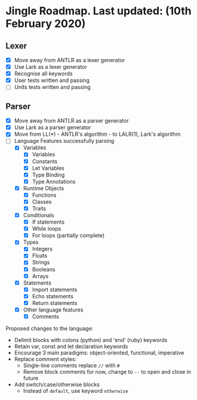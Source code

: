 # Jingle Roadmap. Last updated: (10th February 2020)

## Lexer
  - [x] Move away from ANTLR as a lexer generator
  - [x] Use Lark as a lexer generator
  - [x] Recognise all keywords
  - [x] User tests written and passing
  - [ ] Units tests written and passing
  
## Parser
  - [x] Move away from ANTLR as a parser generator
  - [x] Use Lark as a parser generator
  - [x] Move from LL(*) - ANTLR's algorithm - to LALR(1), Lark's algorithm
  - [ ] Language Features successfully parsing
    - [x] Variables
      - [x] Variables
      - [x] Constants
      - [x] Let Variables
      - [x] Type Binding
      - [x] Type Annotations
    - [x] Runtime Objects
      - [x] Functions
      - [x] Classes
      - [x] Traits
    - [x] Conditionals
      - [x] If statements
      - [x] While loops
      - [x] For loops (partially complete)
    - [x] Types
      - [x] Integers
      - [x] Floats
      - [x] Strings
      - [x] Booleans
      - [x] Arrays
    - [x] Statements
      - [x] Import statements
      - [x] Echo statements
      - [x] Return statements
    - [x] Other language features
      - [x] Comments

Proposed changes to the language:

- Delimit blocks with colons (python) and 'end' (ruby) keywords
- Retain var, const and let declaration keywords
- Encourage 3 main paradigms: object-oriented, functional, imperative
- Replace comment styles:
  - Single-line comments replace `//` with `#`
  - Remove block comments for now, change to `--` to open and close in future
- Add switch/case/otherwise blocks
  - Instead of `default`, use keyword `otherwise`
